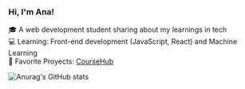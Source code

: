 ### Hi, I'm Ana!

🎓 A web development student sharing about my learnings in tech <br>
💻 Learning: Front-end development (JavaScript, React) and Machine Learning <br>
🔧 Favorite Proyects: [CourseHub](https://github.com/ASabinoAcosta/Coursehub) <br>


![Anurag's GitHub stats](https://github-readme-stats.vercel.app/api?username=ASabinoAcosta&show_icons=true&theme=radical)
